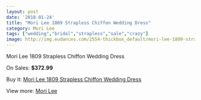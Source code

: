 ```yaml
---
layout: post
date: '2018-01-24'
title: "Mori Lee 1809 Strapless Chiffon Wedding Dress"
category: Mori Lee
tags: ["wedding","bridal","strapless","sale","crazy"]
image: http://img.eudances.com/2554-thickbox_default/mori-lee-1809-strapless-chiffon-wedding-dress.jpg
---
```

Mori Lee 1809 Strapless Chiffon Wedding Dress

On Sales: **$372.99**
<a href="https://www.eudances.com/en/mori-lee/851-mori-lee-1809-strapless-chiffon-wedding-dress.html"><amp-img layout="responsive" width="600" height="600" src="//img.eudances.com/2554-thickbox_default/mori-lee-1809-strapless-chiffon-wedding-dress.jpg" alt="Mori Lee 1809 Strapless Chiffon Wedding Dress 0" /></a>
<a href="https://www.eudances.com/en/mori-lee/851-mori-lee-1809-strapless-chiffon-wedding-dress.html"><amp-img layout="responsive" width="600" height="600" src="//img.eudances.com/2556-thickbox_default/mori-lee-1809-strapless-chiffon-wedding-dress.jpg" alt="Mori Lee 1809 Strapless Chiffon Wedding Dress 1" /></a>
<a href="https://www.eudances.com/en/mori-lee/851-mori-lee-1809-strapless-chiffon-wedding-dress.html"><amp-img layout="responsive" width="600" height="600" src="//img.eudances.com/2555-thickbox_default/mori-lee-1809-strapless-chiffon-wedding-dress.jpg" alt="Mori Lee 1809 Strapless Chiffon Wedding Dress 2" /></a>

Buy it: [Mori Lee 1809 Strapless Chiffon Wedding Dress](https://www.eudances.com/en/mori-lee/851-mori-lee-1809-strapless-chiffon-wedding-dress.html "Mori Lee 1809 Strapless Chiffon Wedding Dress")

View more: [Mori Lee](https://www.eudances.com/en/9-mori-lee "Mori Lee")
